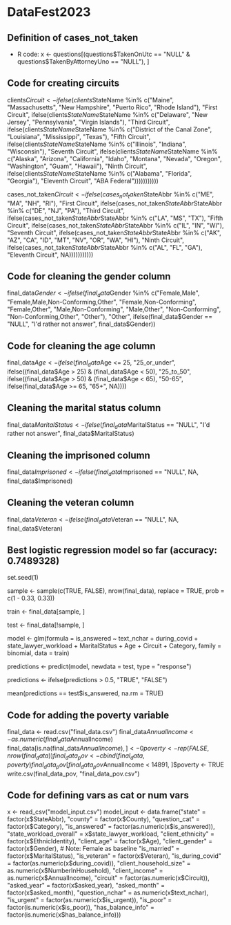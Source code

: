 # DataFest2023

## Definition of cases_not_taken
- R code: x <- questions[(questions$TakenOnUtc == "NULL" & questions$TakenByAttorneyUno == "NULL"), ]

## Code for creating circuits

clients$Circuit <- ifelse(clients$StateName %in% c("Maine", "Massachusetts", "New Hampshire", "Puerto Rico", "Rhode Island"), "First Circuit", ifelse(clients$StateName %in% c("Connecticut", "New York", "Vermont"), "Second Circuit", ifelse(clients$StateName %in% c("Delaware", "New Jersey", "Pennsylvania", "Virgin Islands"), "Third Circuit", ifelse(clients$StateName %in% c("Maryland", "North Carolina", "South Carolina", "Virginia", "West Virginia"), "Fourth Circuit", ifelse(clients$StateName %in% c("District of the Canal Zone", "Louisiana", "Mississippi", "Texas"), "Fifth Circuit", ifelse(clients$StateName %in% c("Kentucky", "Michigan", "Ohio", "Tennessee"), "Sixth Circuit", ifelse(clients$StateName %in% c("Illinois", "Indiana", "Wisconsin"), "Seventh Circuit", ifelse(clients$StateName %in% c("Arkansas", "Iowa", "Minnesota", "Missouri", "Nebraska", "North Dakota", "South Dakota"), "Eighth Circuit", ifelse(clients$StateName %in% c("Alaska", "Arizona", "California", "Idaho", "Montana",  "Nevada", "Oregon", "Washington", "Guam", "Hawaii"), "Ninth Circuit", ifelse(clients$StateName %in% c("Colorado", "Kansas", "New Mexico", "Oklahoma", "Utah", "Wyoming"), "Tenth Circuit", ifelse(clients$StateName %in% c("Alabama", "Florida", "Georgia"), "Eleventh Circuit", "ABA Federal")))))))))))

cases_not_taken$Circuit <- ifelse(cases_not_taken$StateAbbr %in% c("ME", "MA", "NH", "RI"), "First Circuit", ifelse(cases_not_taken$StateAbbr %in% c("CT", "NY", "VT"), "Second Circuit", ifelse(cases_not_taken$StateAbbr %in% c("DE", "NJ", "PA"), "Third Circuit", ifelse(cases_not_taken$StateAbbr %in% c("MD", "NC", "SC", "VA", "WV"), "Fourth Circuit", ifelse(cases_not_taken$StateAbbr %in% c("LA", "MS", "TX"), "Fifth Circuit", ifelse(cases_not_taken$StateAbbr %in% c("KY", "MI", "OH", "TN"), "Sixth Circuit", ifelse(cases_not_taken$StateAbbr %in% c("IL", "IN", "WI"), "Seventh Circuit", ifelse(cases_not_taken$StateAbbr %in% c("AR", "IA", "MN", "MO", "NE", "ND", "SD"), "Eighth Circuit", ifelse(cases_not_taken$StateAbbr %in% c("AK", "AZ", "CA", "ID", "MT", "NV", "OR", "WA", "HI"), "Ninth Circuit", ifelse(cases_not_taken$StateAbbr %in% c("CO", "KS", "NM", "OK", "UT", "WY"), "Tenth Circuit", ifelse(cases_not_taken$StateAbbr %in% c("AL", "FL", "GA"), "Eleventh Circuit", NA)))))))))))

## Code for cleaning the gender column

final_data$Gender <- ifelse(final_data$Gender %in% c("Female,Male", "Female,Male,Non-Conforming,Other", "Female,Non-Conforming", "Female,Other", "Male,Non-Conforming", "Male,Other", "Non-Conforming", "Non-Conforming,Other", "Other"), "Other", ifelse(final_data$Gender == "NULL", "I'd rather not answer", final_data$Gender))

## Code for cleaning the age column

final_data$Age <- ifelse(final_data$Age <= 25, "25_or_under", ifelse((final_data$Age > 25) & (final_data$Age < 50), "25_to_50", ifelse((final_data$Age > 50) & (final_data$Age < 65), "50-65", ifelse(final_data$Age >= 65, "65+", NA))))

## Cleaning the marital status column

final_data$MaritalStatus <- ifelse(final_data$MaritalStatus == "NULL", "I'd rather not answer", final_data$MaritalStatus)

## Cleaning the imprisoned column

final_data$Imprisoned <- ifelse(final_data$Imprisoned == "NULL", NA, final_data$Imprisoned)

## Cleaning the veteran column

final_data$Veteran <- ifelse(final_data$Veteran == "NULL", NA, final_data$Veteran)

## Best logistic regression model so far (accuracy: 0.7489328)

set.seed(1)

sample <- sample(c(TRUE, FALSE), nrow(final_data), replace = TRUE, prob = c(1 - 0.33, 0.33))

train <- final_data[sample, ]

test <- final_data[!sample, ]

model <- glm(formula = is_answered ~ text_nchar + during_covid + state_lawyer_workload + MaritalStatus + Age + Circuit + Category, family = binomial, data = train)

predictions <- predict(model, newdata = test, type = "response")

predictions <- ifelse(predictions > 0.5, "TRUE", "FALSE")

mean(predictions == test$is_answered, na.rm = TRUE)


## Code for adding the poverty variable 

final_data <- read.csv("final_data.csv")
final_data$AnnualIncome <- as.numeric(final_data$AnnualIncome)
final_data[is.na(final_data$AnnualIncome), ] <- 0
poverty <- rep(FALSE, nrow(final_data))
final_data_pov <- cbind(final_data, poverty)
final_data_pov[final_data_pov$AnnualIncome < 14891, ]$poverty <- TRUE
write.csv(final_data_pov, "final_data_pov.csv")


## Code for defining vars as cat or num vars

x <- read_csv("model_input.csv")
model_input <- data.frame("state"                  = factor(x$StateAbbr),
                          "county"                 = factor(x$County),
                          "question_cat"           = factor(x$Category),
                          "is_answered"            = factor(as.numeric(x$is_answered)),
                          "state_workload_overall" = x$state_lawyer_workload,
                          "client_ethnicity"       = factor(x$EthnicIdentity),
                          "client_age"             = factor(x$Age),
                          "client_gender"          = factor(x$Gender), # Note: Female as baseline
                          "is_married"             = factor(x$MaritalStatus),
                          "is_veteran"             = factor(x$Veteran),
                          "is_during_covid"        = factor(as.numeric(x$during_covid)),
                          "client_household_size"  = as.numeric(x$NumberInHousehold),
                          "client_income"          = as.numeric(x$AnnualIncome),
                          "circuit"                = factor(as.numeric(x$Circuit)),
                          "asked_year"             = factor(x$asked_year),
                          "asked_month"            = factor(x$asked_month),
                          "question_nchar"         = as.numeric(x$text_nchar),
                          "is_urgent"              = factor(as.numeric(x$is_urgent)),
                          "is_poor"                = factor(is.numeric(x$is_poor)),
                          "has_balance_info"       = factor(is.numeric(x$has_balance_info)))



